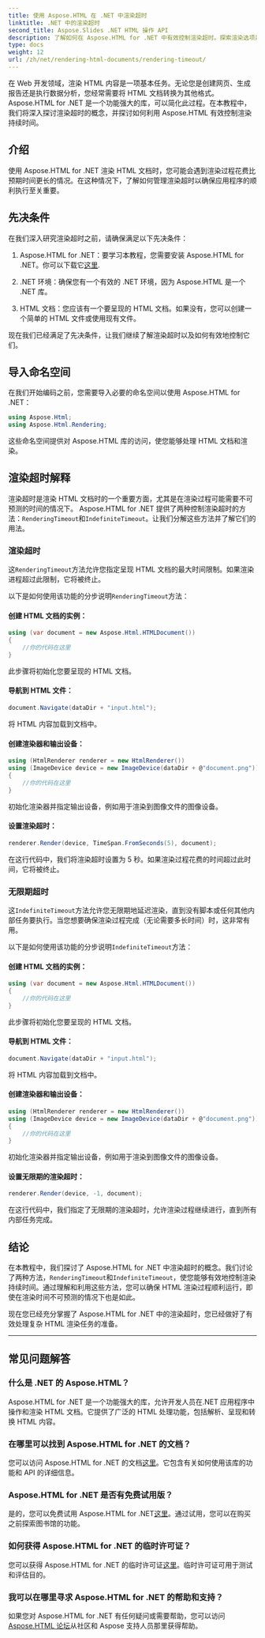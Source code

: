 ```yaml
---
title: 使用 Aspose.HTML 在 .NET 中渲染超时
linktitle: .NET 中的渲染超时
second_title: Aspose.Slides .NET HTML 操作 API
description: 了解如何在 Aspose.HTML for .NET 中有效控制渲染超时。探索渲染选项并确保 HTML 文档渲染流畅。
type: docs
weight: 12
url: /zh/net/rendering-html-documents/rendering-timeout/
---
```


在 Web 开发领域，渲染 HTML 内容是一项基本任务。无论您是创建网页、生成报告还是执行数据分析，您经常需要将 HTML 文档转换为其他格式。 Aspose.HTML for .NET 是一个功能强大的库，可以简化此过程。在本教程中，我们将深入探讨渲染超时的概念，并探讨如何利用 Aspose.HTML 有效控制渲染持续时间。

## 介绍

使用 Aspose.HTML for .NET 渲染 HTML 文档时，您可能会遇到渲染过程花费比预期时间更长的情况。在这种情况下，了解如何管理渲染超时以确保应用程序的顺利执行至关重要。

## 先决条件

在我们深入研究渲染超时之前，请确保满足以下先决条件：

1.  Aspose.HTML for .NET：要学习本教程，您需要安装 Aspose.HTML for .NET。你可以下载它[这里](https://releases.aspose.com/html/net/).

2. .NET 环境：确保您有一个有效的 .NET 环境，因为 Aspose.HTML 是一个 .NET 库。

3. HTML 文档：您应该有一个要呈现的 HTML 文档。如果没有，您可以创建一个简单的 HTML 文件或使用现有文件。

现在我们已经满足了先决条件，让我们继续了解渲染超时以及如何有效地控制它们。

## 导入命名空间

在我们开始编码之前，您需要导入必要的命名空间以使用 Aspose.HTML for .NET：

```csharp
using Aspose.Html;
using Aspose.Html.Rendering;
```

这些命名空间提供对 Aspose.HTML 库的访问，使您能够处理 HTML 文档和渲染。

## 渲染超时解释

渲染超时是渲染 HTML 文档时的一个重要方面，尤其是在渲染过程可能需要不可预测的时间的情况下。 Aspose.HTML for .NET 提供了两种控制渲染超时的方法：`RenderingTimeout`和`IndefiniteTimeout`。让我们分解这些方法并了解它们的用法。

### 渲染超时

这`RenderingTimeout`方法允许您指定呈现 HTML 文档的最大时间限制。如果渲染进程超过此限制，它将被终止。

以下是如何使用该功能的分步说明`RenderingTimeout`方法：

#### 创建 HTML 文档的实例：

   ```csharp
   using (var document = new Aspose.Html.HTMLDocument())
   {
       //你的代码在这里
   }
   ```

   此步骤将初始化您要呈现的 HTML 文档。

#### 导航到 HTML 文件：

   ```csharp
   document.Navigate(dataDir + "input.html");
   ```

   将 HTML 内容加载到文档中。

#### 创建渲染器和输出设备：

   ```csharp
   using (HtmlRenderer renderer = new HtmlRenderer())
   using (ImageDevice device = new ImageDevice(dataDir + @"document.png"))
   {
       //你的代码在这里
   }
   ```

   初始化渲染器并指定输出设备，例如用于渲染到图像文件的图像设备。

#### 设置渲染超时：

   ```csharp
   renderer.Render(device, TimeSpan.FromSeconds(5), document);
   ```

   在这行代码中，我们将渲染超时设置为 5 秒。如果渲染过程花费的时间超过此时间，它将被终止。

### 无限期超时

这`IndefiniteTimeout`方法允许您无限期地延迟渲染，直到没有脚本或任何其他内部任务要执行。当您想要确保渲染过程完成（无论需要多长时间）时，这非常有用。

以下是如何使用该功能的分步说明`IndefiniteTimeout`方法：

#### 创建 HTML 文档的实例：

   ```csharp
   using (var document = new Aspose.Html.HTMLDocument())
   {
       //你的代码在这里
   }
   ```

   此步骤将初始化您要呈现的 HTML 文档。

#### 导航到 HTML 文件：

   ```csharp
   document.Navigate(dataDir + "input.html");
   ```

   将 HTML 内容加载到文档中。

#### 创建渲染器和输出设备：

   ```csharp
   using (HtmlRenderer renderer = new HtmlRenderer())
   using (ImageDevice device = new ImageDevice(dataDir + @"document.png"))
   {
       //你的代码在这里
   }
   ```

   初始化渲染器并指定输出设备，例如用于渲染到图像文件的图像设备。

#### 设置无限期的渲染超时：

   ```csharp
   renderer.Render(device, -1, document);
   ```

   在这行代码中，我们指定了无限期的渲染超时，允许渲染过程继续进行，直到所有内部任务完成。

## 结论

在本教程中，我们探讨了 Aspose.HTML for .NET 中渲染超时的概念。我们讨论了两种方法，`RenderingTimeout`和`IndefiniteTimeout`，使您能够有效地控制渲染持续时间。通过理解和利用这些方法，您可以确保 HTML 渲染过程顺利运行，即使在渲染时间不可预测的情况下也是如此。

现在您已经充分掌握了 Aspose.HTML for .NET 中的渲染超时，您已经做好了有效处理复杂 HTML 渲染任务的准备。

---

## 常见问题解答

### 什么是 .NET 的 Aspose.HTML？
   Aspose.HTML for .NET 是一个功能强大的库，允许开发人员在.NET 应用程序中操作和渲染 HTML 文档。它提供了广泛的 HTML 处理功能，包括解析、呈现和转换 HTML 内容。

### 在哪里可以找到 Aspose.HTML for .NET 的文档？
   您可以访问 Aspose.HTML for .NET 的文档[这里](https://reference.aspose.com/html/net/)。它包含有关如何使用该库的功能和 API 的详细信息。

### Aspose.HTML for .NET 是否有免费试用版？
   是的，您可以免费试用 Aspose.HTML for .NET[这里](https://releases.aspose.com/)。通过试用，您可以在购买之前探索图书馆的功能。

### 如何获得 Aspose.HTML for .NET 的临时许可证？
   您可以获得 Aspose.HTML for .NET 的临时许可证[这里](https://purchase.aspose.com/temporary-license/)。临时许可证可用于测试和评估目的。

### 我可以在哪里寻求 Aspose.HTML for .NET 的帮助和支持？
   如果您对 Aspose.HTML for .NET 有任何疑问或需要帮助，您可以访问[Aspose.HTML 论坛](https://forum.aspose.com/)从社区和 Aspose 支持人员那里获得帮助。



